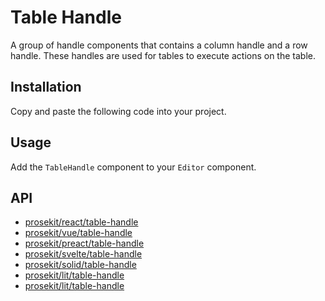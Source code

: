 # Table Handle

A group of handle components that contains a column handle and a row handle. These handles are used for tables to execute actions on the table.

<!-- @include: @/examples/table.md -->

## Installation

Copy and paste the following code into your project.

<!-- @include: @/example-code-blocks/table/table-handle.md -->

## Usage

Add the `TableHandle` component to your `Editor` component.

## API

- [prosekit/react/table-handle](/references/react/table-handle)
- [prosekit/vue/table-handle](/references/vue/table-handle)
- [prosekit/preact/table-handle](/references/preact/table-handle)
- [prosekit/svelte/table-handle](/references/svelte/table-handle)
- [prosekit/solid/table-handle](/references/solid/table-handle)
- [prosekit/lit/table-handle](/references/lit/table-handle)
- [prosekit/lit/table-handle](/references/lit/table-handle)
